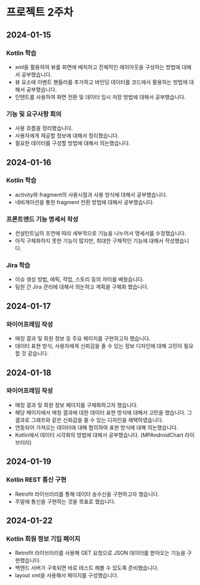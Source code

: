 # 프로젝트 2주차

## 2024-01-15

### Kotlin 학습
- xml을 활용하여 뷰를 화면에 배치하고 전체적인 레이아웃을 구성하는 방법에 대해서 공부했습니다.
- 뷰 요소에 이벤트 핸들러를 추가하고 바인딩 데이터를 코드에서 활용하는 방법에 대해서 공부했습니다.
- 인텐트를 사용하여 화면 전환 및 데이터 임시 저장 방법에 대해서 공부했습니다.

### 기능 및 요구사항 회의
- 사용 흐름을 정리했습니다.
- 사용자에게 제공할 정보에 대해서 정리했습니다.
- 필요한 데이터를 구성할 방법에 대해서 의논했습니다.


## 2024-01-16

### Kotlin 학습
- activity와 fragment의 사용시점과 사용 방식에 대해서 공부했습니다.
- 네비게이션을 통한 fragment 전환 방법에 대해서 공부했습니다.

### 프론트엔드 기능 명세서 작성
- 컨설턴트님의 조언에 따라 세부적으로 기능을 나누어서 명세서를 수정했습니다.
- 아직 구체화하지 못한 기능이 많지만, 최대한 구체적인 기능에 대해서 작성했습니다.

### Jira 학습
- 이슈 생성 방법, 에픽, 작업, 스토리 등의 차이를 배웠습니다.
- 팀원 간 Jira 관리에 대해서 의논하고 계획을 구체화 했습니다.


## 2024-01-17

### 와이어프레임 작성
- 매칭 결과 및 회원 정보 등 주요 페이지를 구현하고자 했습니다.
- 데이터 표현 방식, 사용자에게 신뢰감을 줄 수 있는 정보 디자인에 대해 고민이 필요할 것 같습니다.


## 2024-01-18

### 와이어프레임 작성
- 매칭 결과 및 회원 정보 페이지를 구체화하고자 했습니다.
- 해당 페이지에서 매칭 결과에 대한 데이터 표현 방식에 대해서 고민을 했습니다. 그 결과로 그래프와 같은 신뢰감을 줄 수 있는 디자인을 채택하였습니다.
- 연동되어 가져오는 데이터에 대해 협의하여 표현 방식에 대해 의논했습니다.
- Kotlin에서 데이터 시각화의 방법에 대해서 공부했습니다. (MPAndroidChart 라이브러리)


## 2024-01-19

### Kotlin REST 통신 구현
- Retrofit 라이브러리를 통해 데이터 송수신을 구현하고자 했습니다.
- 주말에 통신을 구현하는 것을 목표로 했습니다.


## 2024-01-22

### Kotlin 회원 정보 기입 페이지
- Retrofit 라이브러리를 사용해 GET 요청으로 JSON 데이터를 받아오는 기능을 구현했습니다.
- 백엔드 서버가 구축되면 바로 테스트 해볼 수 있도록 준비했습니다.
- layout xml을 사용해서 페이지를 구성했습니다.